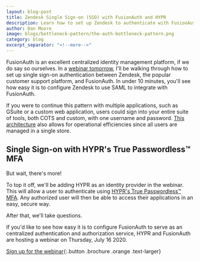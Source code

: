 ```yaml
---
layout: blog-post
title: Zendesk Single Sign-on (SSO) with FusionAuth and HYPR
description: Learn how to set up Zendesk to authenticate with FusionAuth and HYPR
author: Dan Moore
image: blogs/bottleneck-pattern/the-auth-bottleneck-pattern.png
category: blog
excerpt_separator: "<!--more-->"
---
```


FusionAuth is an excellent centralized identity management platform, if we do say so ourselves. In a [webinar tomorrow](https://get.hypr.com/fusionauth-webcast), I'll be walking through how to set up single sign-on authentication between Zendesk, the popular customer support platform, and FusionAuth. In under 10 minutes, you'll see how easy it is to configure Zendesk to use SAML to integrate with FusionAuth. 

<!--more-->

If you were to continue this pattern with multiple applications, such as GSuite or a custom web application, users could sign into your entire suite of tools, both COTS and custom, with one username and password. [This architecture](/blog/2020/07/08/auth-and-the-bottleneck-architecture) also allows for operational efficiencies since all users are managed in a single store.

## Single Sign-on with HYPR's True Passwordless&trade; MFA

But wait, there's more!

To top it off, we'll be adding HYPR as an identity provider in the webinar. This will allow a user to authenticate using [HYPR's True Passwordless&trade; MFA](https://www.hypr.com/true-passwordless-mfa/). Any authorized user will then be able to access their applications in an easy, secure way. 

After that, we'll take questions.

If you'd like to see how easy it is to configure FusionAuth to serve as an centralized authentication and authorization service, HYPR and FusionAuth are hosting a webinar on Thursday, July 16 2020. 

[Sign up for the webinar](https://get.hypr.com/fusionauth-webcast){:.button .brochure .orange .text-larger}

